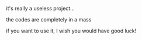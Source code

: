 it's really a useless project...

the codes are completely in a mass

if you want to use it, I wish you would have good luck!

